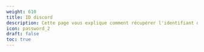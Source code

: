 ```yaml
---
weight: 610
title: ID discord
description: Cette page vous explique comment récupérer l'identifiant de votre serveur disvord pour l'ajouter à la configuration de votre site devloweb
icon: password_2
draft: false
toc: true
---
```


